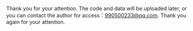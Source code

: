 Thank you for your attention. The code and data will be uploaded later, or you can contact the author for access：990500233@qq.com. Thank you again for your attention.
